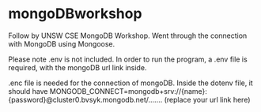 # mongoDBworkshop

Follow by UNSW CSE MongoDB Workshop. Went through the connection with MongoDB using Mongoose.

Please note .env is not included. In order to run the program, a .env file is required, with the mongoDB url link inside.

.enc file is needed for the connection of mongoDB. Inside the dotenv file, it should have MONGODB_CONNECT=mongodb+srv://{name}:{password}@cluster0.bvsyk.mongodb.net/....... (replace your url link here)
